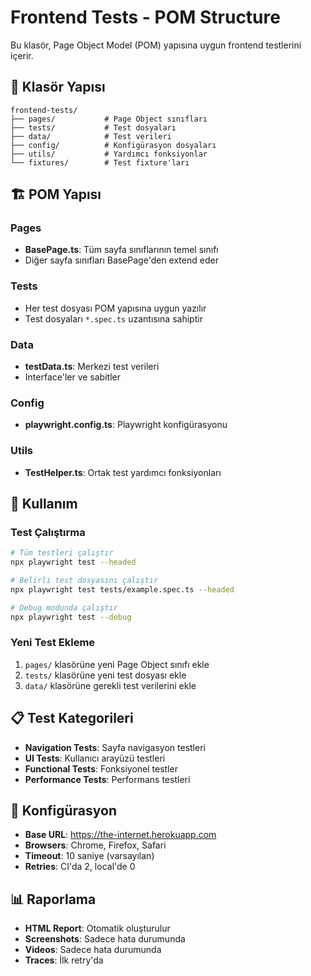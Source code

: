 # Frontend Tests - POM Structure

Bu klasör, Page Object Model (POM) yapısına uygun frontend testlerini içerir.

## 📁 Klasör Yapısı

```
frontend-tests/
├── pages/           # Page Object sınıfları
├── tests/           # Test dosyaları
├── data/            # Test verileri
├── config/          # Konfigürasyon dosyaları
├── utils/           # Yardımcı fonksiyonlar
└── fixtures/        # Test fixture'ları
```

## 🏗️ POM Yapısı

### Pages
- **BasePage.ts**: Tüm sayfa sınıflarının temel sınıfı
- Diğer sayfa sınıfları BasePage'den extend eder

### Tests
- Her test dosyası POM yapısına uygun yazılır
- Test dosyaları `*.spec.ts` uzantısına sahiptir

### Data
- **testData.ts**: Merkezi test verileri
- Interface'ler ve sabitler

### Config
- **playwright.config.ts**: Playwright konfigürasyonu

### Utils
- **TestHelper.ts**: Ortak test yardımcı fonksiyonları

## 🚀 Kullanım

### Test Çalıştırma
```bash
# Tüm testleri çalıştır
npx playwright test --headed

# Belirli test dosyasını çalıştır
npx playwright test tests/example.spec.ts --headed

# Debug modunda çalıştır
npx playwright test --debug
```

### Yeni Test Ekleme
1. `pages/` klasörüne yeni Page Object sınıfı ekle
2. `tests/` klasörüne yeni test dosyası ekle
3. `data/` klasörüne gerekli test verilerini ekle

## 📋 Test Kategorileri

- **Navigation Tests**: Sayfa navigasyon testleri
- **UI Tests**: Kullanıcı arayüzü testleri
- **Functional Tests**: Fonksiyonel testler
- **Performance Tests**: Performans testleri

## 🔧 Konfigürasyon

- **Base URL**: https://the-internet.herokuapp.com
- **Browsers**: Chrome, Firefox, Safari
- **Timeout**: 10 saniye (varsayılan)
- **Retries**: CI'da 2, local'de 0

## 📊 Raporlama

- **HTML Report**: Otomatik oluşturulur
- **Screenshots**: Sadece hata durumunda
- **Videos**: Sadece hata durumunda
- **Traces**: İlk retry'da 